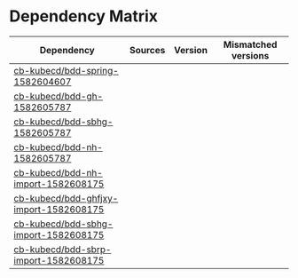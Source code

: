 # Dependency Matrix

Dependency | Sources | Version | Mismatched versions
---------- | ------- | ------- | -------------------
[cb-kubecd/bdd-spring-1582604607](https://github.com/cb-kubecd/bdd-spring-1582604607.git) |  | []() | 
[cb-kubecd/bdd-gh-1582605787](https://github.com/cb-kubecd/bdd-gh-1582605787.git) |  | []() | 
[cb-kubecd/bdd-sbhg-1582605787](https://github.com/cb-kubecd/bdd-sbhg-1582605787.git) |  | []() | 
[cb-kubecd/bdd-nh-1582605787](https://github.com/cb-kubecd/bdd-nh-1582605787.git) |  | []() | 
[cb-kubecd/bdd-nh-import-1582608175](https://github.com/cb-kubecd/bdd-nh-import-1582608175.git) |  | []() | 
[cb-kubecd/bdd-ghfjxy-import-1582608175](https://github.com/cb-kubecd/bdd-ghfjxy-import-1582608175.git) |  | []() | 
[cb-kubecd/bdd-sbhg-import-1582608175](https://github.com/cb-kubecd/bdd-sbhg-import-1582608175.git) |  | []() | 
[cb-kubecd/bdd-sbrp-import-1582608175](https://github.com/cb-kubecd/bdd-sbrp-import-1582608175.git) |  | []() | 

